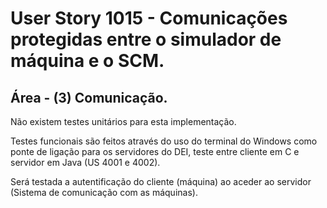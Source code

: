# User Story 1015 - Comunicações protegidas entre o simulador de máquina e o SCM.

## Área - (3) Comunicação.

Não existem testes unitários para esta implementação.

Testes funcionais são feitos através do uso do terminal do Windows como ponte de ligação para os servidores do DEI, teste entre cliente em C e servidor em Java (US 4001 e 4002).

Será testada a autentificação do cliente (máquina) ao aceder ao servidor (Sistema de comunicação com as máquinas).